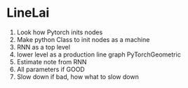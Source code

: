 # LineLai


1. Look how Pytorch inits nodes
2. Make python Class to init nodes as a machine
3. RNN  as a top level
4. lower level as a production line graph PyTorchGeometric
5. Estimate note from RNN
6. All parameters if GOOD
7. Slow down if bad, how what to slow down
